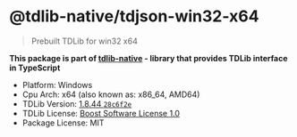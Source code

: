 # @tdlib-native/tdjson-win32-x64

> Prebuilt TDLib for win32 x64

**This package is part of [tdlib-native](https://github.com/AlexXanderGrib/node-tdlib) - library that provides TDLib interface in TypeScript**

- Platform: Windows
- Cpu Arch: x64 (also known as: x86_64, AMD64)
- TDLib Version: [1.8.44 `28c6f2e`](https://github.com/tdlib/td/tree/28c6f2e9c045372d50217919bf5768b7fbbe0294)
- TDLib License: [Boost Software License 1.0](https://github.com/tdlib/td/blob/master/LICENSE_1_0.txt)
- Package License: MIT
